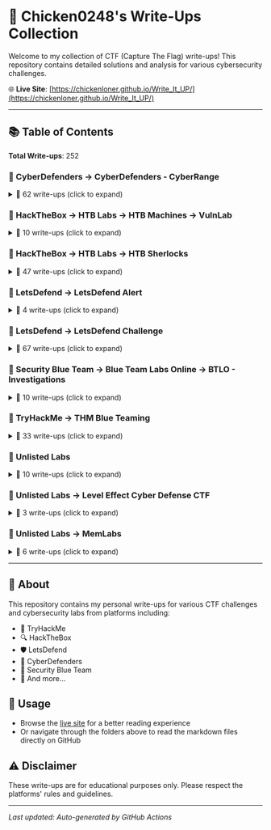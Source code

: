 # 🔐 Chicken0248's Write-Ups Collection

Welcome to my collection of CTF (Capture The Flag) write-ups! This repository contains detailed solutions and analysis for various cybersecurity challenges.

🌐 **Live Site**: [https://chickenloner.github.io/Write_It_UP/](https://chickenloner.github.io/Write_It_UP/)

---

## 📚 Table of Contents

**Total Write-ups**: 252

### 📁 CyberDefenders → CyberDefenders - CyberRange

<details>
<summary>📝 62 write-ups (click to expand)</summary>

- [[CyberDefenders Write-up] 3CX Supply Chain](CyberDefenders/CyberDefenders%20-%20CyberRange/%5BCyberDefenders%20Write-up%5D%203CX%20Supply%20Chain.md)
- [[CyberDefenders Write-up] Acoustic](CyberDefenders/CyberDefenders%20-%20CyberRange/%5BCyberDefenders%20Write-up%5D%20Acoustic.md)
- [[CyberDefenders Write-up] AfricanFalls](CyberDefenders/CyberDefenders%20-%20CyberRange/%5BCyberDefenders%20Write-up%5D%20AfricanFalls.md)
- [[CyberDefenders Write-up] AndroidBreach](CyberDefenders/CyberDefenders%20-%20CyberRange/%5BCyberDefenders%20Write-up%5D%20AndroidBreach.md)
- [[CyberDefenders Write-up] Andromeda Bot](CyberDefenders/CyberDefenders%20-%20CyberRange/%5BCyberDefenders%20Write-up%5D%20Andromeda%20Bot.md)
- [[CyberDefenders Write-up] BankingTroubles](CyberDefenders/CyberDefenders%20-%20CyberRange/%5BCyberDefenders%20Write-up%5D%20BankingTroubles.md)
- [[CyberDefenders Write-up] BlackEnergy](CyberDefenders/CyberDefenders%20-%20CyberRange/%5BCyberDefenders%20Write-up%5D%20BlackEnergy.md)
- [[CyberDefenders Write-up] BlueSky Ransomware](CyberDefenders/CyberDefenders%20-%20CyberRange/%5BCyberDefenders%20Write-up%5D%20BlueSky%20Ransomware.md)
- [[CyberDefenders Write-up] Brave](CyberDefenders/CyberDefenders%20-%20CyberRange/%5BCyberDefenders%20Write-up%5D%20Brave.md)
- [[CyberDefenders Write-up] DeepDive](CyberDefenders/CyberDefenders%20-%20CyberRange/%5BCyberDefenders%20Write-up%5D%20DeepDive.md)
- [[CyberDefenders Write-up] DumpMe](CyberDefenders/CyberDefenders%20-%20CyberRange/%5BCyberDefenders%20Write-up%5D%20DumpMe.md)
- [[CyberDefenders Write-up] Emprisa Maldoc](CyberDefenders/CyberDefenders%20-%20CyberRange/%5BCyberDefenders%20Write-up%5D%20Emprisa%20Maldoc.md)
- [[CyberDefenders Write-up] EscapeRoom](CyberDefenders/CyberDefenders%20-%20CyberRange/%5BCyberDefenders%20Write-up%5D%20EscapeRoom.md)
- [[CyberDefenders Write-up] FakeGPT](CyberDefenders/CyberDefenders%20-%20CyberRange/%5BCyberDefenders%20Write-up%5D%20FakeGPT.md)
- [[CyberDefenders Write-up] Fog Ransomware](CyberDefenders/CyberDefenders%20-%20CyberRange/%5BCyberDefenders%20Write-up%5D%20Fog%20Ransomware.md)
- [[CyberDefenders Write-up] GetPDF](CyberDefenders/CyberDefenders%20-%20CyberRange/%5BCyberDefenders%20Write-up%5D%20GetPDF.md)
- [[CyberDefenders Write-up] GoldenSpray](CyberDefenders/CyberDefenders%20-%20CyberRange/%5BCyberDefenders%20Write-up%5D%20GoldenSpray.md)
- [[CyberDefenders Write-up] GrabThePhisher](CyberDefenders/CyberDefenders%20-%20CyberRange/%5BCyberDefenders%20Write-up%5D%20GrabThePhisher.md)
- [[CyberDefenders Write-up] Hacked](CyberDefenders/CyberDefenders%20-%20CyberRange/%5BCyberDefenders%20Write-up%5D%20Hacked.md)
- [[CyberDefenders Write-up] Hammered](CyberDefenders/CyberDefenders%20-%20CyberRange/%5BCyberDefenders%20Write-up%5D%20Hammered.md)
- [[CyberDefenders Write-up] HawkEye](CyberDefenders/CyberDefenders%20-%20CyberRange/%5BCyberDefenders%20Write-up%5D%20HawkEye.md)
- [[CyberDefenders Write-up] HireMe](CyberDefenders/CyberDefenders%20-%20CyberRange/%5BCyberDefenders%20Write-up%5D%20HireMe.md)
- [[CyberDefenders Write-up] IcedID](CyberDefenders/CyberDefenders%20-%20CyberRange/%5BCyberDefenders%20Write-up%5D%20IcedID.md)
- [[CyberDefenders Write-up] IcedID 2](CyberDefenders/CyberDefenders%20-%20CyberRange/%5BCyberDefenders%20Write-up%5D%20IcedID%202.md)
- [[CyberDefenders Write-up] Injector](CyberDefenders/CyberDefenders%20-%20CyberRange/%5BCyberDefenders%20Write-up%5D%20Injector.md)
- [[CyberDefenders Write-up] Insider](CyberDefenders/CyberDefenders%20-%20CyberRange/%5BCyberDefenders%20Write-up%5D%20Insider.md)
- [[CyberDefenders Write-up] Kerberoasted](CyberDefenders/CyberDefenders%20-%20CyberRange/%5BCyberDefenders%20Write-up%5D%20Kerberoasted.md)
- [[CyberDefenders Write-up] Lespion](CyberDefenders/CyberDefenders%20-%20CyberRange/%5BCyberDefenders%20Write-up%5D%20Lespion.md)
- [[CyberDefenders Write-up] MSIXPhish](CyberDefenders/CyberDefenders%20-%20CyberRange/%5BCyberDefenders%20Write-up%5D%20MSIXPhish.md)
- [[CyberDefenders Write-up] MalDoc101](CyberDefenders/CyberDefenders%20-%20CyberRange/%5BCyberDefenders%20Write-up%5D%20MalDoc101.md)
- [[CyberDefenders Write-up] MeteorHit](CyberDefenders/CyberDefenders%20-%20CyberRange/%5BCyberDefenders%20Write-up%5D%20MeteorHit.md)
- [[CyberDefenders Write-up] MrGamer](CyberDefenders/CyberDefenders%20-%20CyberRange/%5BCyberDefenders%20Write-up%5D%20MrGamer.md)
- [[CyberDefenders Write-up] MrRobot](CyberDefenders/CyberDefenders%20-%20CyberRange/%5BCyberDefenders%20Write-up%5D%20MrRobot.md)
- [[CyberDefenders Write-up] NintendoHunt](CyberDefenders/CyberDefenders%20-%20CyberRange/%5BCyberDefenders%20Write-up%5D%20NintendoHunt.md)
- [[CyberDefenders Write-up] NukeTheBrowser](CyberDefenders/CyberDefenders%20-%20CyberRange/%5BCyberDefenders%20Write-up%5D%20NukeTheBrowser.md)
- [[CyberDefenders Write-up] Obfuscated](CyberDefenders/CyberDefenders%20-%20CyberRange/%5BCyberDefenders%20Write-up%5D%20Obfuscated.md)
- [[CyberDefenders Write-up] Oski](CyberDefenders/CyberDefenders%20-%20CyberRange/%5BCyberDefenders%20Write-up%5D%20Oski.md)
- [[CyberDefenders Write-up] PacketMaze](CyberDefenders/CyberDefenders%20-%20CyberRange/%5BCyberDefenders%20Write-up%5D%20PacketMaze.md)
- [[CyberDefenders Write-up] PhishStrike](CyberDefenders/CyberDefenders%20-%20CyberRange/%5BCyberDefenders%20Write-up%5D%20PhishStrike.md)
- [[CyberDefenders Write-up] Phobos](CyberDefenders/CyberDefenders%20-%20CyberRange/%5BCyberDefenders%20Write-up%5D%20Phobos.md)
- [[CyberDefenders Write-up] PoisonedCredentials](CyberDefenders/CyberDefenders%20-%20CyberRange/%5BCyberDefenders%20Write-up%5D%20PoisonedCredentials.md)
- [[CyberDefenders Write-up] PsExec Hunt](CyberDefenders/CyberDefenders%20-%20CyberRange/%5BCyberDefenders%20Write-up%5D%20PsExec%20Hunt.md)
- [[CyberDefenders Write-up] QBot](CyberDefenders/CyberDefenders%20-%20CyberRange/%5BCyberDefenders%20Write-up%5D%20QBot.md)
- [[CyberDefenders Write-up] Ramnit](CyberDefenders/CyberDefenders%20-%20CyberRange/%5BCyberDefenders%20Write-up%5D%20Ramnit.md)
- [[CyberDefenders Write-up] Red Stealer](CyberDefenders/CyberDefenders%20-%20CyberRange/%5BCyberDefenders%20Write-up%5D%20Red%20Stealer.md)
- [[CyberDefenders Write-up] RedLine](CyberDefenders/CyberDefenders%20-%20CyberRange/%5BCyberDefenders%20Write-up%5D%20RedLine.md)
- [[CyberDefenders Write-up] Reveal](CyberDefenders/CyberDefenders%20-%20CyberRange/%5BCyberDefenders%20Write-up%5D%20Reveal.md)
- [[CyberDefenders Write-up] Seized](CyberDefenders/CyberDefenders%20-%20CyberRange/%5BCyberDefenders%20Write-up%5D%20Seized.md)
- [[CyberDefenders Write-up] ShadowRoast](CyberDefenders/CyberDefenders%20-%20CyberRange/%5BCyberDefenders%20Write-up%5D%20ShadowRoast.md)
- [[CyberDefenders Write-up] SpottedInTheWild](CyberDefenders/CyberDefenders%20-%20CyberRange/%5BCyberDefenders%20Write-up%5D%20SpottedInTheWild.md)
- [[CyberDefenders Write-up] Sysinternals](CyberDefenders/CyberDefenders%20-%20CyberRange/%5BCyberDefenders%20Write-up%5D%20Sysinternals.md)
- [[CyberDefenders Write-up] T1197](CyberDefenders/CyberDefenders%20-%20CyberRange/%5BCyberDefenders%20Write-up%5D%20T1197.md)
- [[CyberDefenders Write-up] The Crime](CyberDefenders/CyberDefenders%20-%20CyberRange/%5BCyberDefenders%20Write-up%5D%20The%20Crime.md)
- [[CyberDefenders Write-up] Tomcat Takeover](CyberDefenders/CyberDefenders%20-%20CyberRange/%5BCyberDefenders%20Write-up%5D%20Tomcat%20Takeover.md)
- [[CyberDefenders Write-up] Trigona Ransomware](CyberDefenders/CyberDefenders%20-%20CyberRange/%5BCyberDefenders%20Write-up%5D%20Trigona%20Ransomware.md)
- [[CyberDefenders Write-up] Ulysses](CyberDefenders/CyberDefenders%20-%20CyberRange/%5BCyberDefenders%20Write-up%5D%20Ulysses.md)
- [[CyberDefenders Write-up] UnPackMe](CyberDefenders/CyberDefenders%20-%20CyberRange/%5BCyberDefenders%20Write-up%5D%20UnPackMe.md)
- [[CyberDefenders Write-up] Web Investigation](CyberDefenders/CyberDefenders%20-%20CyberRange/%5BCyberDefenders%20Write-up%5D%20Web%20Investigation.md)
- [[CyberDefenders Write-up] WebStrike](CyberDefenders/CyberDefenders%20-%20CyberRange/%5BCyberDefenders%20Write-up%5D%20WebStrike.md)
- [[CyberDefenders Write-up] WireDive](CyberDefenders/CyberDefenders%20-%20CyberRange/%5BCyberDefenders%20Write-up%5D%20WireDive.md)
- [[CyberDefenders Write-up] XLM Macros](CyberDefenders/CyberDefenders%20-%20CyberRange/%5BCyberDefenders%20Write-up%5D%20XLM%20Macros.md)
- [[CyberDefenders Write-up] Yellow RAT](CyberDefenders/CyberDefenders%20-%20CyberRange/%5BCyberDefenders%20Write-up%5D%20Yellow%20RAT.md)

</details>

### 📁 HackTheBox → HTB Labs → HTB Machines → VulnLab

<details>
<summary>📝 10 write-ups (click to expand)</summary>

- [[HTB Write-up] Baby](HackTheBox/HTB%20Labs/HTB%20Machines/VulnLab/%5BHTB%20Write-up%5D%20Baby.md)
- [[HTB Write-up] BabyTwo](HackTheBox/HTB%20Labs/HTB%20Machines/VulnLab/%5BHTB%20Write-up%5D%20BabyTwo.md)
- [[HTB Write-up] Breach](HackTheBox/HTB%20Labs/HTB%20Machines/VulnLab/%5BHTB%20Write-up%5D%20Breach.md)
- [[HTB Write-up] Data](HackTheBox/HTB%20Labs/HTB%20Machines/VulnLab/%5BHTB%20Write-up%5D%20Data.md)
- [[HTB Write-up] Job](HackTheBox/HTB%20Labs/HTB%20Machines/VulnLab/%5BHTB%20Write-up%5D%20Job.md)
- [[HTB Write-up] Manage](HackTheBox/HTB%20Labs/HTB%20Machines/VulnLab/%5BHTB%20Write-up%5D%20Manage.md)
- [[HTB Write-up] Media](HackTheBox/HTB%20Labs/HTB%20Machines/VulnLab/%5BHTB%20Write-up%5D%20Media.md)
- [[HTB Write-up] Retro](HackTheBox/HTB%20Labs/HTB%20Machines/VulnLab/%5BHTB%20Write-up%5D%20Retro.md)
- [[HTB Write-up] Sendai](HackTheBox/HTB%20Labs/HTB%20Machines/VulnLab/%5BHTB%20Write-up%5D%20Sendai.md)
- [[HTB Write-up] Sweep](HackTheBox/HTB%20Labs/HTB%20Machines/VulnLab/%5BHTB%20Write-up%5D%20Sweep.md)

</details>

### 📁 HackTheBox → HTB Labs → HTB Sherlocks

<details>
<summary>📝 47 write-ups (click to expand)</summary>

- [[HTB Sherlocks Write-up] APTNightmare](HackTheBox/HTB%20Labs/HTB%20Sherlocks/%5BHTB%20Sherlocks%20Write-up%5D%20APTNightmare.md)
- [[HTB Sherlocks Write-up] APTNightmare-2](HackTheBox/HTB%20Labs/HTB%20Sherlocks/%5BHTB%20Sherlocks%20Write-up%5D%20APTNightmare-2.md)
- [[HTB Sherlocks Write-up] BFT](HackTheBox/HTB%20Labs/HTB%20Sherlocks/%5BHTB%20Sherlocks%20Write-up%5D%20BFT.md)
- [[HTB Sherlocks Write-up] BOughT](HackTheBox/HTB%20Labs/HTB%20Sherlocks/%5BHTB%20Sherlocks%20Write-up%5D%20BOughT.md)
- [[HTB Sherlocks Write-up] Brutus](HackTheBox/HTB%20Labs/HTB%20Sherlocks/%5BHTB%20Sherlocks%20Write-up%5D%20Brutus.md)
- [[HTB Sherlocks Write-up] Bumblebee](HackTheBox/HTB%20Labs/HTB%20Sherlocks/%5BHTB%20Sherlocks%20Write-up%5D%20Bumblebee.md)
- [[HTB Sherlocks Write-up] Campfire-1](HackTheBox/HTB%20Labs/HTB%20Sherlocks/%5BHTB%20Sherlocks%20Write-up%5D%20Campfire-1.md)
- [[HTB Sherlocks Write-up] Campfire-2](HackTheBox/HTB%20Labs/HTB%20Sherlocks/%5BHTB%20Sherlocks%20Write-up%5D%20Campfire-2.md)
- [[HTB Sherlocks Write-up] Compromised](HackTheBox/HTB%20Labs/HTB%20Sherlocks/%5BHTB%20Sherlocks%20Write-up%5D%20Compromised.md)
- [[HTB Sherlocks Write-up] Constellation](HackTheBox/HTB%20Labs/HTB%20Sherlocks/%5BHTB%20Sherlocks%20Write-up%5D%20Constellation.md)
- [[HTB Sherlocks Write-up] CrewCrow](HackTheBox/HTB%20Labs/HTB%20Sherlocks/%5BHTB%20Sherlocks%20Write-up%5D%20CrewCrow.md)
- [[HTB Sherlocks Write-up] CrownJewel-1](HackTheBox/HTB%20Labs/HTB%20Sherlocks/%5BHTB%20Sherlocks%20Write-up%5D%20CrownJewel-1.md)
- [[HTB Sherlocks Write-up] CrownJewel-2](HackTheBox/HTB%20Labs/HTB%20Sherlocks/%5BHTB%20Sherlocks%20Write-up%5D%20CrownJewel-2.md)
- [[HTB Sherlocks Write-up] Detroit becomes Human](HackTheBox/HTB%20Labs/HTB%20Sherlocks/%5BHTB%20Sherlocks%20Write-up%5D%20Detroit%20becomes%20Human.md)
- [[HTB Sherlocks Write-up] Heartbreaker-Continuum](HackTheBox/HTB%20Labs/HTB%20Sherlocks/%5BHTB%20Sherlocks%20Write-up%5D%20Heartbreaker-Continuum.md)
- [[HTB Sherlocks Write-up] Heartbreaker-Denouement](HackTheBox/HTB%20Labs/HTB%20Sherlocks/%5BHTB%20Sherlocks%20Write-up%5D%20Heartbreaker-Denouement.md)
- [[HTB Sherlocks Write-up] Hyperfiletable](HackTheBox/HTB%20Labs/HTB%20Sherlocks/%5BHTB%20Sherlocks%20Write-up%5D%20Hyperfiletable.md)
- [[HTB Sherlocks Write-up] Jingle Bell](HackTheBox/HTB%20Labs/HTB%20Sherlocks/%5BHTB%20Sherlocks%20Write-up%5D%20Jingle%20Bell.md)
- [[HTB Sherlocks Write-up] Jugglin](HackTheBox/HTB%20Labs/HTB%20Sherlocks/%5BHTB%20Sherlocks%20Write-up%5D%20Jugglin.md)
- [[HTB Sherlocks Write-up] Knock Knock](HackTheBox/HTB%20Labs/HTB%20Sherlocks/%5BHTB%20Sherlocks%20Write-up%5D%20Knock%20Knock.md)
- [[HTB Sherlocks Write-up] Litter](HackTheBox/HTB%20Labs/HTB%20Sherlocks/%5BHTB%20Sherlocks%20Write-up%5D%20Litter.md)
- [[HTB Sherlocks Write-up] Lockpick](HackTheBox/HTB%20Labs/HTB%20Sherlocks/%5BHTB%20Sherlocks%20Write-up%5D%20Lockpick.md)
- [[HTB Sherlocks Write-up] Logjammer](HackTheBox/HTB%20Labs/HTB%20Sherlocks/%5BHTB%20Sherlocks%20Write-up%5D%20Logjammer.md)
- [[HTB Sherlocks Write-up] Meerkat](HackTheBox/HTB%20Labs/HTB%20Sherlocks/%5BHTB%20Sherlocks%20Write-up%5D%20Meerkat.md)
- [[HTB Sherlocks Write-up] NeuroSync-D](HackTheBox/HTB%20Labs/HTB%20Sherlocks/%5BHTB%20Sherlocks%20Write-up%5D%20NeuroSync-D.md)
- [[HTB Sherlocks Write-up] Noted](HackTheBox/HTB%20Labs/HTB%20Sherlocks/%5BHTB%20Sherlocks%20Write-up%5D%20Noted.md)
- [[HTB Sherlocks Write-up] Noxious](HackTheBox/HTB%20Labs/HTB%20Sherlocks/%5BHTB%20Sherlocks%20Write-up%5D%20Noxious.md)
- [[HTB Sherlocks Write-up] Nubilum-2](HackTheBox/HTB%20Labs/HTB%20Sherlocks/%5BHTB%20Sherlocks%20Write-up%5D%20Nubilum-2.md)
- [[HTB Sherlocks Write-up] Nuts](HackTheBox/HTB%20Labs/HTB%20Sherlocks/%5BHTB%20Sherlocks%20Write-up%5D%20Nuts.md)
- [[HTB Sherlocks Write-up] OPTinselTrace24-3 Blizzard Breakdown](HackTheBox/HTB%20Labs/HTB%20Sherlocks/%5BHTB%20Sherlocks%20Write-up%5D%20OPTinselTrace24-3%20Blizzard%20Breakdown.md)
- [[HTB Sherlocks Write-up] OPTinselTrace24-4 Neural Noel](HackTheBox/HTB%20Labs/HTB%20Sherlocks/%5BHTB%20Sherlocks%20Write-up%5D%20OPTinselTrace24-4%20Neural%20Noel.md)
- [[HTB Sherlocks Write-up] OpSalwarKameez24-1 Super-Star](HackTheBox/HTB%20Labs/HTB%20Sherlocks/%5BHTB%20Sherlocks%20Write-up%5D%20OpSalwarKameez24-1%20Super-Star.md)
- [[HTB Sherlocks Write-up] OpSalwarKameez24-2 Magic-Show](HackTheBox/HTB%20Labs/HTB%20Sherlocks/%5BHTB%20Sherlocks%20Write-up%5D%20OpSalwarKameez24-2%20Magic-Show.md)
- [[HTB Sherlocks Write-up] OpSalwarKameez24-4 Salsa-Dance](HackTheBox/HTB%20Labs/HTB%20Sherlocks/%5BHTB%20Sherlocks%20Write-up%5D%20OpSalwarKameez24-4%20Salsa-Dance.md)
- [[HTB Sherlocks Write-up] OpTinselTrace24-1 Sneaky Cookies](HackTheBox/HTB%20Labs/HTB%20Sherlocks/%5BHTB%20Sherlocks%20Write-up%5D%20OpTinselTrace24-1%20Sneaky%20Cookies.md)
- [[HTB Sherlocks Write-up] Pikaptcha](HackTheBox/HTB%20Labs/HTB%20Sherlocks/%5BHTB%20Sherlocks%20Write-up%5D%20Pikaptcha.md)
- [[HTB Sherlocks Write-up] Psittaciformes](HackTheBox/HTB%20Labs/HTB%20Sherlocks/%5BHTB%20Sherlocks%20Write-up%5D%20Psittaciformes.md)
- [[HTB Sherlocks Write-up] Reaper](HackTheBox/HTB%20Labs/HTB%20Sherlocks/%5BHTB%20Sherlocks%20Write-up%5D%20Reaper.md)
- [[HTB Sherlocks Write-up] ReliableThreat](HackTheBox/HTB%20Labs/HTB%20Sherlocks/%5BHTB%20Sherlocks%20Write-up%5D%20ReliableThreat.md)
- [[HTB Sherlocks Write-up] RogueOne](HackTheBox/HTB%20Labs/HTB%20Sherlocks/%5BHTB%20Sherlocks%20Write-up%5D%20RogueOne.md)
- [[HTB Sherlocks Write-up] Takedown](HackTheBox/HTB%20Labs/HTB%20Sherlocks/%5BHTB%20Sherlocks%20Write-up%5D%20Takedown.md)
- [[HTB Sherlocks Write-up] TickTock](HackTheBox/HTB%20Labs/HTB%20Sherlocks/%5BHTB%20Sherlocks%20Write-up%5D%20TickTock.md)
- [[HTB Sherlocks Write-up] Tracer](HackTheBox/HTB%20Labs/HTB%20Sherlocks/%5BHTB%20Sherlocks%20Write-up%5D%20Tracer.md)
- [[HTB Sherlocks Write-up] Trent](HackTheBox/HTB%20Labs/HTB%20Sherlocks/%5BHTB%20Sherlocks%20Write-up%5D%20Trent.md)
- [[HTB Sherlocks Write-up] Ultimatum](HackTheBox/HTB%20Labs/HTB%20Sherlocks/%5BHTB%20Sherlocks%20Write-up%5D%20Ultimatum.md)
- [[HTB Sherlocks Write-up] Unit42](HackTheBox/HTB%20Labs/HTB%20Sherlocks/%5BHTB%20Sherlocks%20Write-up%5D%20Unit42.md)
- [[HTB Sherlocks Write-up] Unsupervised](HackTheBox/HTB%20Labs/HTB%20Sherlocks/%5BHTB%20Sherlocks%20Write-up%5D%20Unsupervised.md)

</details>

### 📁 LetsDefend → LetsDefend Alert

<details>
<summary>📝 4 write-ups (click to expand)</summary>

- [[LetsDefend Write-up] EventID 125 - ⭐ SOC175 - PowerShell Found in Requested URL - Possible CVE-2022-41082 Exploitation](LetsDefend/LetsDefend%20Alert/%5BLetsDefend%20Write-up%5D%20EventID%20125%20-%20%E2%AD%90%20SOC175%20-%20PowerShell%20Found%20in%20Requested%20URL%20-%20Possible%20CVE-2022-41082%20Exploitation.md)
- [[LetsDefend Write-up] EventID 214 - SOC251 - Quishing Detected (QR Code Phishing)](LetsDefend/LetsDefend%20Alert/%5BLetsDefend%20Write-up%5D%20EventID%20214%20-%20SOC251%20-%20Quishing%20Detected%20%28QR%20Code%20Phishing%29.md)
- [[LetsDefend Write-up] EventID 257 -⭐ SOC282 - Phishing Alert - Deceptive Mail Detected](LetsDefend/LetsDefend%20Alert/%5BLetsDefend%20Write-up%5D%20EventID%20257%20-%E2%AD%90%20SOC282%20-%20Phishing%20Alert%20-%20Deceptive%20Mail%20Detected.md)
- [[LetsDefend Write-up] EventID 36 - SOC 104 - Malware Detected](LetsDefend/LetsDefend%20Alert/%5BLetsDefend%20Write-up%5D%20EventID%2036%20-%20SOC%20104%20-%20Malware%20Detected.md)

</details>

### 📁 LetsDefend → LetsDefend Challenge

<details>
<summary>📝 67 write-ups (click to expand)</summary>

- [[LetsDefend Write-up] Agniane Stealer](LetsDefend/LetsDefend%20Challenge/%5BLetsDefend%20Write-up%5D%20Agniane%20Stealer.md)
- [[LetsDefend Write-up] AstasiaLoader](LetsDefend/LetsDefend%20Challenge/%5BLetsDefend%20Write-up%5D%20AstasiaLoader.md)
- [[LetsDefend Write-up] Batch Downloader](LetsDefend/LetsDefend%20Challenge/%5BLetsDefend%20Write-up%5D%20Batch%20Downloader.md)
- [[LetsDefend Write-up] Brute Force Attacks](LetsDefend/LetsDefend%20Challenge/%5BLetsDefend%20Write-up%5D%20Brute%20Force%20Attacks.md)
- [[LetsDefend Write-up] Compromised Chat Server](LetsDefend/LetsDefend%20Challenge/%5BLetsDefend%20Write-up%5D%20Compromised%20Chat%20Server.md)
- [[LetsDefend Write-up] Compromised ICS Device](LetsDefend/LetsDefend%20Challenge/%5BLetsDefend%20Write-up%5D%20Compromised%20ICS%20Device.md)
- [[LetsDefend Write-up] Compromised Network Printer](LetsDefend/LetsDefend%20Challenge/%5BLetsDefend%20Write-up%5D%20Compromised%20Network%20Printer.md)
- [[LetsDefend Write-up] Confluence CVE-2023-22527](LetsDefend/LetsDefend%20Challenge/%5BLetsDefend%20Write-up%5D%20Confluence%20CVE-2023-22527.md)
- [[LetsDefend Write-up] DLL Stealer](LetsDefend/LetsDefend%20Challenge/%5BLetsDefend%20Write-up%5D%20DLL%20Stealer.md)
- [[LetsDefend Write-up] Disclose The Agent](LetsDefend/LetsDefend%20Challenge/%5BLetsDefend%20Write-up%5D%20Disclose%20The%20Agent.md)
- [[LetsDefend Write-up] Discord Forensics](LetsDefend/LetsDefend%20Challenge/%5BLetsDefend%20Write-up%5D%20Discord%20Forensics.md)
- [[LetsDefend Write-up] Downloader](LetsDefend/LetsDefend%20Challenge/%5BLetsDefend%20Write-up%5D%20Downloader.md)
- [[LetsDefend Write-up] Email Analysis](LetsDefend/LetsDefend%20Challenge/%5BLetsDefend%20Write-up%5D%20Email%20Analysis.md)
- [[LetsDefend Write-up] Excel 4.0 Macros](LetsDefend/LetsDefend%20Challenge/%5BLetsDefend%20Write-up%5D%20Excel%204.0%20Macros.md)
- [[LetsDefend Write-up] Golang Ransomware](LetsDefend/LetsDefend%20Challenge/%5BLetsDefend%20Write-up%5D%20Golang%20Ransomware.md)
- [[LetsDefend Write-up] Http Basic Auth](LetsDefend/LetsDefend%20Challenge/%5BLetsDefend%20Write-up%5D%20Http%20Basic%20Auth.md)
- [[LetsDefend Write-up] IcedID Malware Family](LetsDefend/LetsDefend%20Challenge/%5BLetsDefend%20Write-up%5D%20IcedID%20Malware%20Family.md)
- [[LetsDefend Write-up] ImageStegano](LetsDefend/LetsDefend%20Challenge/%5BLetsDefend%20Write-up%5D%20ImageStegano.md)
- [[LetsDefend Write-up] Infection with Cobalt Strike](LetsDefend/LetsDefend%20Challenge/%5BLetsDefend%20Write-up%5D%20Infection%20with%20Cobalt%20Strike.md)
- [[LetsDefend Write-up] Investigate Web Attack](LetsDefend/LetsDefend%20Challenge/%5BLetsDefend%20Write-up%5D%20Investigate%20Web%20Attack.md)
- [[LetsDefend Write-up] Java Shellcode](LetsDefend/LetsDefend%20Challenge/%5BLetsDefend%20Write-up%5D%20Java%20Shellcode.md)
- [[LetsDefend Write-up] Kernel Exploit](LetsDefend/LetsDefend%20Challenge/%5BLetsDefend%20Write-up%5D%20Kernel%20Exploit.md)
- [[LetsDefend Write-up] Kimsuky APT Group](LetsDefend/LetsDefend%20Challenge/%5BLetsDefend%20Write-up%5D%20Kimsuky%20APT%20Group.md)
- [[LetsDefend Write-up] Linux Disk Forensics](LetsDefend/LetsDefend%20Challenge/%5BLetsDefend%20Write-up%5D%20Linux%20Disk%20Forensics.md)
- [[LetsDefend Write-up] Linux Forensics](LetsDefend/LetsDefend%20Challenge/%5BLetsDefend%20Write-up%5D%20Linux%20Forensics.md)
- [[LetsDefend Write-up] Linux Memory Forensics](LetsDefend/LetsDefend%20Challenge/%5BLetsDefend%20Write-up%5D%20Linux%20Memory%20Forensics.md)
- [[LetsDefend Write-up] LockBit](LetsDefend/LetsDefend%20Challenge/%5BLetsDefend%20Write-up%5D%20LockBit.md)
- [[LetsDefend Write-up] Log Analysis With Sysmon](LetsDefend/LetsDefend%20Challenge/%5BLetsDefend%20Write-up%5D%20Log%20Analysis%20With%20Sysmon.md)
- [[LetsDefend Write-up] MSHTML](LetsDefend/LetsDefend%20Challenge/%5BLetsDefend%20Write-up%5D%20MSHTML.md)
- [[LetsDefend Write-up] Malicious AutoIT](LetsDefend/LetsDefend%20Challenge/%5BLetsDefend%20Write-up%5D%20Malicious%20AutoIT.md)
- [[LetsDefend Write-up] Malicious Chrome Extension](LetsDefend/LetsDefend%20Challenge/%5BLetsDefend%20Write-up%5D%20Malicious%20Chrome%20Extension.md)
- [[LetsDefend Write-up] Malicious Doc](LetsDefend/LetsDefend%20Challenge/%5BLetsDefend%20Write-up%5D%20Malicious%20Doc.md)
- [[LetsDefend Write-up] Malicious VBA](LetsDefend/LetsDefend%20Challenge/%5BLetsDefend%20Write-up%5D%20Malicious%20VBA.md)
- [[LetsDefend Write-up] Malicious Web Traffic Analys](LetsDefend/LetsDefend%20Challenge/%5BLetsDefend%20Write-up%5D%20Malicious%20Web%20Traffic%20Analys.md)
- [[LetsDefend Write-up] Malicious WordPress Plugin](LetsDefend/LetsDefend%20Challenge/%5BLetsDefend%20Write-up%5D%20Malicious%20WordPress%20Plugin.md)
- [[LetsDefend Write-up] Memory Analysis](LetsDefend/LetsDefend%20Challenge/%5BLetsDefend%20Write-up%5D%20Memory%20Analysis.md)
- [[LetsDefend Write-up] NTFS Forensics](LetsDefend/LetsDefend%20Challenge/%5BLetsDefend%20Write-up%5D%20NTFS%20Forensics.md)
- [[LetsDefend Write-up] Obfuscated JavaScript](LetsDefend/LetsDefend%20Challenge/%5BLetsDefend%20Write-up%5D%20Obfuscated%20JavaScript.md)
- [[LetsDefend Write-up] Obfuscated RAT](LetsDefend/LetsDefend%20Challenge/%5BLetsDefend%20Write-up%5D%20Obfuscated%20RAT.md)
- [[LetsDefend Write-up] PCAP Analysis](LetsDefend/LetsDefend%20Challenge/%5BLetsDefend%20Write-up%5D%20PCAP%20Analysis.md)
- [[LetsDefend Write-up] PDF Analysis](LetsDefend/LetsDefend%20Challenge/%5BLetsDefend%20Write-up%5D%20PDF%20Analysis.md)
- [[LetsDefend Write-up] PDFURI](LetsDefend/LetsDefend%20Challenge/%5BLetsDefend%20Write-up%5D%20PDFURI.md)
- [[LetsDefend Write-up] PHP-CGI (CVE-2024-4577)](LetsDefend/LetsDefend%20Challenge/%5BLetsDefend%20Write-up%5D%20PHP-CGI%20%28CVE-2024-4577%29.md)
- [[LetsDefend Write-up] Phishing Email](LetsDefend/LetsDefend%20Challenge/%5BLetsDefend%20Write-up%5D%20Phishing%20Email.md)
- [[LetsDefend Write-up] Port Scan Activity](LetsDefend/LetsDefend%20Challenge/%5BLetsDefend%20Write-up%5D%20Port%20Scan%20Activity.md)
- [[LetsDefend Write-up] PowerShell Script](LetsDefend/LetsDefend%20Challenge/%5BLetsDefend%20Write-up%5D%20PowerShell%20Script.md)
- [[LetsDefend Write-up] Presentation As a Malware](LetsDefend/LetsDefend%20Challenge/%5BLetsDefend%20Write-up%5D%20Presentation%20As%20a%20Malware.md)
- [[LetsDefend Write-up] PrintNightmare](LetsDefend/LetsDefend%20Challenge/%5BLetsDefend%20Write-up%5D%20PrintNightmare.md)
- [[LetsDefend Write-up] QakBot Malware](LetsDefend/LetsDefend%20Challenge/%5BLetsDefend%20Write-up%5D%20QakBot%20Malware.md)
- [[LetsDefend Write-up] Ransomware Attack](LetsDefend/LetsDefend%20Challenge/%5BLetsDefend%20Write-up%5D%20Ransomware%20Attack.md)
- [[LetsDefend Write-up] RegistryHive](LetsDefend/LetsDefend%20Challenge/%5BLetsDefend%20Write-up%5D%20RegistryHive.md)
- [[LetsDefend Write-up] Remote Working](LetsDefend/LetsDefend%20Challenge/%5BLetsDefend%20Write-up%5D%20Remote%20Working.md)
- [[LetsDefend Write-up] Revenge RAT](LetsDefend/LetsDefend%20Challenge/%5BLetsDefend%20Write-up%5D%20Revenge%20RAT.md)
- [[LetsDefend Write-up] Serpent Stealer](LetsDefend/LetsDefend%20Challenge/%5BLetsDefend%20Write-up%5D%20Serpent%20Stealer.md)
- [[LetsDefend Write-up] Shellshock Attack](LetsDefend/LetsDefend%20Challenge/%5BLetsDefend%20Write-up%5D%20Shellshock%20Attack.md)
- [[LetsDefend Write-up] Suspicious Browser Extension](LetsDefend/LetsDefend%20Challenge/%5BLetsDefend%20Write-up%5D%20Suspicious%20Browser%20Extension.md)
- [[LetsDefend Write-up] Suspicious Python Package](LetsDefend/LetsDefend%20Challenge/%5BLetsDefend%20Write-up%5D%20Suspicious%20Python%20Package.md)
- [[LetsDefend Write-up] TeamViewer Forensics](LetsDefend/LetsDefend%20Challenge/%5BLetsDefend%20Write-up%5D%20TeamViewer%20Forensics.md)
- [[LetsDefend Write-up] Upstyle Backdoor](LetsDefend/LetsDefend%20Challenge/%5BLetsDefend%20Write-up%5D%20Upstyle%20Backdoor.md)
- [[LetsDefend Write-up] WannaCry Ransomware](LetsDefend/LetsDefend%20Challenge/%5BLetsDefend%20Write-up%5D%20WannaCry%20Ransomware.md)
- [[LetsDefend Write-up] WinRAR 0-Day](LetsDefend/LetsDefend%20Challenge/%5BLetsDefend%20Write-up%5D%20WinRAR%200-Day.md)
- [[LetsDefend Write-up] Windows Memory Dump](LetsDefend/LetsDefend%20Challenge/%5BLetsDefend%20Write-up%5D%20Windows%20Memory%20Dump.md)
- [[LetsDefend Write-up] Windows Registry](LetsDefend/LetsDefend%20Challenge/%5BLetsDefend%20Write-up%5D%20Windows%20Registry.md)
- [[LetsDefend Write-up] Windows Theme Spoofing](LetsDefend/LetsDefend%20Challenge/%5BLetsDefend%20Write-up%5D%20Windows%20Theme%20Spoofing.md)
- [[LetsDefend Write-up] YARA Rule](LetsDefend/LetsDefend%20Challenge/%5BLetsDefend%20Write-up%5D%20YARA%20Rule.md)
- [[LetsDefend Write-up] cl0p Malware](LetsDefend/LetsDefend%20Challenge/%5BLetsDefend%20Write-up%5D%20cl0p%20Malware.md)
- [[LetsDefend Write-up] macOS Malware](LetsDefend/LetsDefend%20Challenge/%5BLetsDefend%20Write-up%5D%20macOS%20Malware.md)

</details>

### 📁 Security Blue Team → Blue Team Labs Online → BTLO - Investigations

<details>
<summary>📝 10 write-ups (click to expand)</summary>

- [[BTLO Write-up] Aspen](Security%20Blue%20Team/Blue%20Team%20Labs%20Online/BTLO%20-%20Investigations/%5BBTLO%20Write-up%5D%20Aspen.md)
- [[BTLO Write-up] Countdown](Security%20Blue%20Team/Blue%20Team%20Labs%20Online/BTLO%20-%20Investigations/%5BBTLO%20Write-up%5D%20Countdown.md)
- [[BTLO Write-up] Deep Freeze](Security%20Blue%20Team/Blue%20Team%20Labs%20Online/BTLO%20-%20Investigations/%5BBTLO%20Write-up%5D%20Deep%20Freeze.md)
- [[BTLO Write-up] Haunted](Security%20Blue%20Team/Blue%20Team%20Labs%20Online/BTLO%20-%20Investigations/%5BBTLO%20Write-up%5D%20Haunted.md)
- [[BTLO Write-up] Krampus](Security%20Blue%20Team/Blue%20Team%20Labs%20Online/BTLO%20-%20Investigations/%5BBTLO%20Write-up%5D%20Krampus.md)
- [[BTLO Write-up] Masquerade](Security%20Blue%20Team/Blue%20Team%20Labs%20Online/BTLO%20-%20Investigations/%5BBTLO%20Write-up%5D%20Masquerade.md)
- [[BTLO Write-up] Nonyx](Security%20Blue%20Team/Blue%20Team%20Labs%20Online/BTLO%20-%20Investigations/%5BBTLO%20Write-up%5D%20Nonyx.md)
- [[BTLO Write-up] Ozarks](Security%20Blue%20Team/Blue%20Team%20Labs%20Online/BTLO%20-%20Investigations/%5BBTLO%20Write-up%5D%20Ozarks.md)
- [[BTLO Write-up] PikaBoo](Security%20Blue%20Team/Blue%20Team%20Labs%20Online/BTLO%20-%20Investigations/%5BBTLO%20Write-up%5D%20PikaBoo.md)
- [[BTLO Write-up] Typhon](Security%20Blue%20Team/Blue%20Team%20Labs%20Online/BTLO%20-%20Investigations/%5BBTLO%20Write-up%5D%20Typhon.md)

</details>

### 📁 TryHackMe → THM Blue Teaming

<details>
<summary>📝 33 write-ups (click to expand)</summary>

- [[THM Write-up] APIWizards Breach](TryHackMe/THM%20Blue%20Teaming/%5BTHM%20Write-up%5D%20APIWizards%20Breach.md)
- [[THM Write-up] Benign](TryHackMe/THM%20Blue%20Teaming/%5BTHM%20Write-up%5D%20Benign.md)
- [[THM Write-up] Blizzard](TryHackMe/THM%20Blue%20Teaming/%5BTHM%20Write-up%5D%20Blizzard.md)
- [[THM Write-up] Block](TryHackMe/THM%20Blue%20Teaming/%5BTHM%20Write-up%5D%20Block.md)
- [[THM Write-up] Boogeyman 1](TryHackMe/THM%20Blue%20Teaming/%5BTHM%20Write-up%5D%20Boogeyman%201.md)
- [[THM Write-up] Boogeyman 2](TryHackMe/THM%20Blue%20Teaming/%5BTHM%20Write-up%5D%20Boogeyman%202.md)
- [[THM Write-up] Boogeyman 3](TryHackMe/THM%20Blue%20Teaming/%5BTHM%20Write-up%5D%20Boogeyman%203.md)
- [[THM Write-up] Carnage](TryHackMe/THM%20Blue%20Teaming/%5BTHM%20Write-up%5D%20Carnage.md)
- [[THM Write-up] Dead End_](TryHackMe/THM%20Blue%20Teaming/%5BTHM%20Write-up%5D%20Dead%20End_.md)
- [[THM Write-up] Disgruntled](TryHackMe/THM%20Blue%20Teaming/%5BTHM%20Write-up%5D%20Disgruntled.md)
- [[THM Write-up] Disk Analysis & Autopsy](TryHackMe/THM%20Blue%20Teaming/%5BTHM%20Write-up%5D%20Disk%20Analysis%20%26%20Autopsy.md)
- [[THM Write-up] DiskFiltration](TryHackMe/THM%20Blue%20Teaming/%5BTHM%20Write-up%5D%20DiskFiltration.md)
- [[THM Write-up] Diskrupt](TryHackMe/THM%20Blue%20Teaming/%5BTHM%20Write-up%5D%20Diskrupt.md)
- [[THM Write-up] ExfilNode](TryHackMe/THM%20Blue%20Teaming/%5BTHM%20Write-up%5D%20ExfilNode.md)
- [[THM Write-up] Hunt Me I Payment Collectors](TryHackMe/THM%20Blue%20Teaming/%5BTHM%20Write-up%5D%20Hunt%20Me%20I%20Payment%20Collectors.md)
- [[THM Write-up] Investigating with Splunk](TryHackMe/THM%20Blue%20Teaming/%5BTHM%20Write-up%5D%20Investigating%20with%20Splunk.md)
- [[THM Write-up] IronShade](TryHackMe/THM%20Blue%20Teaming/%5BTHM%20Write-up%5D%20IronShade.md)
- [[THM Write-up] ItsyBitsy](TryHackMe/THM%20Blue%20Teaming/%5BTHM%20Write-up%5D%20ItsyBitsy.md)
- [[THM Write-up] Juicy Details](TryHackMe/THM%20Blue%20Teaming/%5BTHM%20Write-up%5D%20Juicy%20Details.md)
- [[THM Write-up] Memory Forensics](TryHackMe/THM%20Blue%20Teaming/%5BTHM%20Write-up%5D%20Memory%20Forensics.md)
- [[THM Write-up] New Hire Old Artifacts](TryHackMe/THM%20Blue%20Teaming/%5BTHM%20Write-up%5D%20New%20Hire%20Old%20Artifacts.md)
- [[THM Write-up] PS Eclipse](TryHackMe/THM%20Blue%20Teaming/%5BTHM%20Write-up%5D%20PS%20Eclipse.md)
- [[THM Write-up] ParrotPost Phishing Analysis](TryHackMe/THM%20Blue%20Teaming/%5BTHM%20Write-up%5D%20ParrotPost%20Phishing%20Analysis.md)
- [[THM Write-up] Phishing Analysis Tools (Case 1-3)](TryHackMe/THM%20Blue%20Teaming/%5BTHM%20Write-up%5D%20Phishing%20Analysis%20Tools%20%28Case%201-3%29.md)
- [[THM Write-up] REvil Corp](TryHackMe/THM%20Blue%20Teaming/%5BTHM%20Write-up%5D%20REvil%20Corp.md)
- [[THM Write-up] Retracted](TryHackMe/THM%20Blue%20Teaming/%5BTHM%20Write-up%5D%20Retracted.md)
- [[THM Write-up] Secret Recipe](TryHackMe/THM%20Blue%20Teaming/%5BTHM%20Write-up%5D%20Secret%20Recipe.md)
- [[THM Write-up] Slingshot](TryHackMe/THM%20Blue%20Teaming/%5BTHM%20Write-up%5D%20Slingshot.md)
- [[THM Write-up] Snapped Phish-ing Line](TryHackMe/THM%20Blue%20Teaming/%5BTHM%20Write-up%5D%20Snapped%20Phish-ing%20Line.md)
- [[THM Write-up] Tardigrade](TryHackMe/THM%20Blue%20Teaming/%5BTHM%20Write-up%5D%20Tardigrade.md)
- [[THM Write-up] Tempest](TryHackMe/THM%20Blue%20Teaming/%5BTHM%20Write-up%5D%20Tempest.md)
- [[THM Write-up] The Greenholt Phish](TryHackMe/THM%20Blue%20Teaming/%5BTHM%20Write-up%5D%20The%20Greenholt%20Phish.md)
- [[THM Write-up] Unattended](TryHackMe/THM%20Blue%20Teaming/%5BTHM%20Write-up%5D%20Unattended.md)

</details>

### 📁 Unlisted Labs

<details>
<summary>📝 10 write-ups (click to expand)</summary>

- [CyGenixCTF Write-up](Unlisted%20Labs/CyGenixCTF%20Write-up.md)
- [Cyber Range Thailand 2024 (Qualifier)](Unlisted%20Labs/Cyber%20Range%20Thailand%202024%20%28Qualifier%29.md)
- [Cyber Range Thailand 2024 [Final] - Review](Unlisted%20Labs/Cyber%20Range%20Thailand%202024%20%5BFinal%5D%20-%20Review.md)
- [CyberSpaceCTF 2024 - Memory (Forensic Challenge) -](Unlisted%20Labs/CyberSpaceCTF%202024%20-%20Memory%20%28Forensic%20Challenge%29%20-.md)
- [CyberSpaceCTF 2024 - Social Distancing (Forensic)](Unlisted%20Labs/CyberSpaceCTF%202024%20-%20Social%20Distancing%20%28Forensic%29.md)
- [SECPlayground Bloody Xmas2024 CTF - [Incident & Rev - Wowza]](Unlisted%20Labs/SECPlayground%20Bloody%20Xmas2024%20CTF%20-%20%5BIncident%20%26%20Rev%20-%20Wowza%5D.md)
- [SECPlayground Hackloween CTF 2024  [Log Analysis & Incident write-up - R@b!T_T]](Unlisted%20Labs/SECPlayground%20Hackloween%20CTF%202024%20%20%5BLog%20Analysis%20%26%20Incident%20write-up%20-%20R%40b%21T_T%5D.md)
- [THCTT2024 - Network_Forensic_Mobile - MaAowHa](Unlisted%20Labs/THCTT2024%20-%20Network_Forensic_Mobile%20-%20MaAowHa.md)
- [THCTT2024 - Reverse_Crypto_Programming - MaAowHa](Unlisted%20Labs/THCTT2024%20-%20Reverse_Crypto_Programming%20-%20MaAowHa.md)
- [n00bz CTF 2024 Write-up (ByTheW4y Team)](Unlisted%20Labs/n00bz%20CTF%202024%20Write-up%20%28ByTheW4y%20Team%29.md)

</details>

### 📁 Unlisted Labs → Level Effect Cyber Defense CTF

<details>
<summary>📝 3 write-ups (click to expand)</summary>

- [Level Effect Cyber Defense CTF Write-up - CTI Challenges (full completeness)](Unlisted%20Labs/Level%20Effect%20Cyber%20Defense%20CTF/Level%20Effect%20Cyber%20Defense%20CTF%20Write-up%20-%20CTI%20Challenges%20%28full%20completeness%29.md)
- [Level Effect Cyber Defense CTF Write-up - Email Security Challenges (full completeness)](Unlisted%20Labs/Level%20Effect%20Cyber%20Defense%20CTF/Level%20Effect%20Cyber%20Defense%20CTF%20Write-up%20-%20Email%20Security%20Challenges%20%28full%20completeness%29.md)
- [Level Effect Cyber Defense CTF Write-up - Log Analysis Challenges (full completeness)](Unlisted%20Labs/Level%20Effect%20Cyber%20Defense%20CTF/Level%20Effect%20Cyber%20Defense%20CTF%20Write-up%20-%20Log%20Analysis%20Challenges%20%28full%20completeness%29.md)

</details>

### 📁 Unlisted Labs → MemLabs

<details>
<summary>📝 6 write-ups (click to expand)</summary>

- [[MemLabs Write-up] MemLabs Lab 1 - Beginner_s Luck](Unlisted%20Labs/MemLabs/%5BMemLabs%20Write-up%5D%20MemLabs%20Lab%201%20-%20Beginner_s%20Luck.md)
- [[MemLabs Write-up] MemLabs Lab 2 - A New World](Unlisted%20Labs/MemLabs/%5BMemLabs%20Write-up%5D%20MemLabs%20Lab%202%20-%20A%20New%20World.md)
- [[MemLabs Write-up] MemLabs Lab 3 - The Evil_s Den](Unlisted%20Labs/MemLabs/%5BMemLabs%20Write-up%5D%20MemLabs%20Lab%203%20-%20The%20Evil_s%20Den.md)
- [[MemLabs Write-up] MemLabs Lab 4 - Obsession](Unlisted%20Labs/MemLabs/%5BMemLabs%20Write-up%5D%20MemLabs%20Lab%204%20-%20Obsession.md)
- [[MemLabs Write-up] MemLabs Lab 5 - Black Tuesday](Unlisted%20Labs/MemLabs/%5BMemLabs%20Write-up%5D%20MemLabs%20Lab%205%20-%20Black%20Tuesday.md)
- [[MemLabs Write-up] MemLabs Lab 6 - The Reckoning](Unlisted%20Labs/MemLabs/%5BMemLabs%20Write-up%5D%20MemLabs%20Lab%206%20-%20The%20Reckoning.md)

</details>

---

## 🚀 About

This repository contains my personal write-ups for various CTF challenges and cybersecurity labs from platforms including:

- 🎯 TryHackMe
- 🔍 HackTheBox
- 🛡️ LetsDefend
- 🔐 CyberDefenders
- 💙 Security Blue Team
- 🧩 And more...

## 📝 Usage

- Browse the [live site](https://chickenloner.github.io/Write_It_UP/) for a better reading experience
- Or navigate through the folders above to read the markdown files directly on GitHub

## ⚠️ Disclaimer

These write-ups are for educational purposes only. Please respect the platforms' rules and guidelines.

---

*Last updated: Auto-generated by GitHub Actions*
